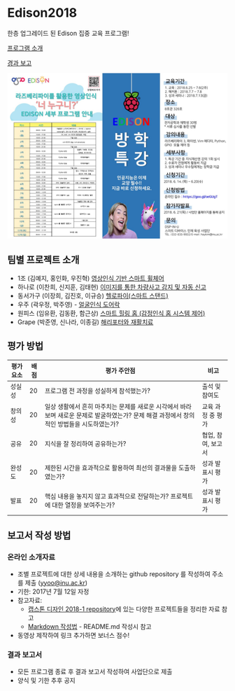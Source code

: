 # Edison2018
한층 업그레이드 된 Edison 집중 교육 프로그램!

[프로그램 소개](OpeningEdison2018.pdf)

[경과 보고](Edison2018_경과보고.pdf)

![Edison 2018](pic/Edison2018.jpg)




## 팀별 프로젝트 소개 
* 1조 (김예지, 홍인화, 우진혁) [영상인식 기반 스마트 휠체어](https://github.com/honginhwa/ghddlsghk3)
* 하나로 (이찬희, 신지훈, 김태현) [이미지를 통한 차량사고 감지 및 자동 신고](https://github.com/Kim-Taehyeon/Car_Accident_Detection_System)
* 동서가구 (이장희, 김진호, 이규승) [헬로파이(스마트 스탠드)](https://github.com/kimjinho1/EDISON2018-smart-stand)
* 우주 (곽우정, 박주영) - [얼굴인식 도어락](https://github.com/jooyoung0525/Face_Recognition-Door_Lock)
* 원피스 (임유환, 김동환, 함근상) [스마트 힐링 홈 (감정인식 홈 시스템 제어)](https://github.com/sanana4/2018-EDISON-Team-ONEPIECE)
* Grape (박준영, 신나라, 이종길) [해리포터와 재활치료](https://github.com/zoonyoung/Home-rehabilitation-treatment)


## 평가 방법

평가 요소 | 배점 | 평가 주안점 | 비고
-----|-----| ----- | -----
성실성 | 20 | 프로그램 전 과정을 성실하게 참석했는가? | 출석 및 참여도
창의성 | 20 | 일상 생활에서 흔히 마주치는 문제를 새로운 시각에서 바라보며 새로운 문제로 발굴하였는가? 문제 해결 과정에서 창의적인 방법들을 시도하였는가?  |  교육 과정 중 평가
공유 | 20 | 지식을 잘 정리하여 공유하는가?  | 협업, 참여, 보고서
완성도 | 20 | 제한된 시간을 효과적으로 활용하여 최선의 결과물을 도출하였는가? | 성과 발표시 평가
발표 | 20 | 핵심 내용을 놓지지 않고 효과적으로 전달하는가? 프로젝트에 대한 열정을 보여주는가?  | 성과 발표시 평가

## 보고서 작성 방법
### 온라인 소개자료
* 조별 프로젝트에 대한 상세 내용을 소개하는 github repository 를 작성하여 주소를 제출 (yyoo@inu.ac.kr)
* 기한: 2017년 7월 12일 자정
* 참고자료: 
   * [캡스톤 디자인 2018-1 repository](http://github.com/ys7yoo/CapstoneDesign_2018-1)에 있는 다양한 프로젝트들을 정리한 자료 참고
   * [Markdown 작성법](https://github.com/adam-p/markdown-here/wiki/Markdown-Cheatsheet) - README.md 작성시 참고
* 동영상 제작하여 링크 추가하면 보너스 점수!

### 결과 보고서
* 모든 프로그램 종료 후 결과 보고서 작성하여 사업단으로 제출
* 양식 및 기한 추후 공지

